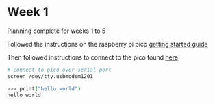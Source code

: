 # Week 1

Planning complete for weeks 1 to 5

Followed the instructions on the raspberry pi pico [getting started guide](https://www.raspberrypi.com/documentation/microcontrollers/micropython.html)

Then followed instructions to connect to the pico found [here](https://datasheets.raspberrypi.com/pico/raspberry-pi-pico-python-sdk.pdf)

```bash
# connect to pico over serial port
screen /dev/tty.usbmodem1201

>>> print("hello world")
hello world
```